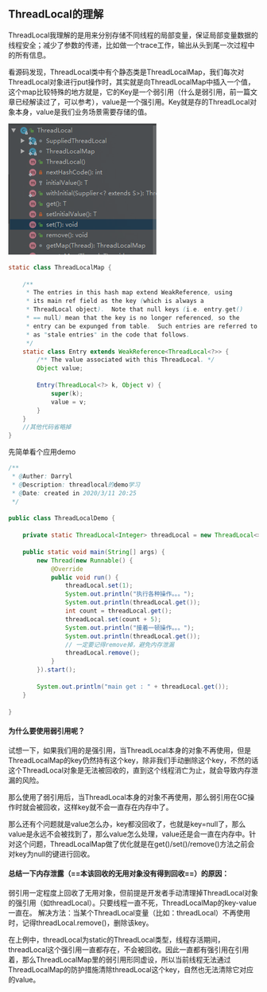 ## ThreadLocal的理解

ThreadLocal我理解的是用来分别存储不同线程的局部变量，保证局部变量数据的线程安全；减少了参数的传递，比如做一个trace工作，输出从头到尾一次过程中的所有信息。



看源码发现，ThreadLocal类中有个静态类是ThreadLocalMap，我们每次对ThreadLocal对象进行put操作时，其实就是向ThreadLocalMap中插入一个值，这个map比较特殊的地方就是，它的Key是一个弱引用（什么是弱引用，前一篇文章已经解读过了，可以参考），value是一个强引用。Key就是存的ThreadLocal对象本身，value是我们业务场景需要存储的值。

![1583930498056](image\1583930498056.png)

```java
static class ThreadLocalMap {

    /**
     * The entries in this hash map extend WeakReference, using
     * its main ref field as the key (which is always a
     * ThreadLocal object).  Note that null keys (i.e. entry.get()
     * == null) mean that the key is no longer referenced, so the
     * entry can be expunged from table.  Such entries are referred to
     * as "stale entries" in the code that follows.
     */
    static class Entry extends WeakReference<ThreadLocal<?>> {
        /** The value associated with this ThreadLocal. */
        Object value;

        Entry(ThreadLocal<?> k, Object v) {
            super(k);
            value = v;
        }
    }
    //其他代码省略掉
}
```

先简单看个应用demo

```java
/**
 * @Auther: Darryl
 * @Description: threadlocal的demo学习
 * @Date: created in 2020/3/11 20:25
 */

public class ThreadLocalDemo {

    private static ThreadLocal<Integer> threadLocal = new ThreadLocal<>();

    public static void main(String[] args) {
        new Thread(new Runnable() {
            @Override
            public void run() {
                threadLocal.set(1);
                System.out.println("执行各种操作。。。");
                System.out.println(threadLocal.get());
                int count = threadLocal.get();
                threadLocal.set(count + 5);
                System.out.println("接着一顿操作。。。");
                System.out.println(threadLocal.get());
                // 一定要记得remove掉，避免内存泄漏
                threadLocal.remove();
            }
        }).start();

        System.out.println("main get : " + threadLocal.get());
    }

}
```





#### 为什么要使用弱引用呢？

试想一下，如果我们用的是强引用，当ThreadLocal本身的对象不再使用，但是ThreadLocalMap的key仍然持有这个key，除非我们手动删除这个key，不然的话这个ThreadLocal对象是无法被回收的，直到这个线程消亡为止，就会导致内存泄漏的风险。

那么使用了弱引用后，当ThreadLocal本身的对象不再使用，那么弱引用在GC操作时就会被回收，这样key就不会一直存在内存中了。

那么还有个问题就是value怎么办，key都没回收了，也就是key=null了，那么value是永远不会被找到了，那么value怎么处理，value还是会一直在内存中。针对这个问题，ThreadLocalMap做了优化就是在get()/set()/remove()方法之前会对key为null的键进行回收。



#### 总结一下内存泄露（==本该回收的无用对象没有得到回收==）的原因：

弱引用一定程度上回收了无用对象，但前提是开发者手动清理掉ThreadLocal对象的强引用（如threadLocal）。只要线程一直不死，ThreadLocalMap的key-value一直在。
解决方法：当某个ThreadLocal变量（比如：threadLocal）不再使用时，记得threadLocal.remove()，删除该key。

在上例中，threadLocal为static的ThreadLocal类型，线程存活期间，threadLocal这个强引用一直都存在，不会被回收。因此一直都有强引用在引用着，那么ThreadLocalMap里的弱引用形同虚设，所以当前线程无法通过ThreadLocalMap的防护措施清除threadLocal这个key，自然也无法清除它对应的value。

